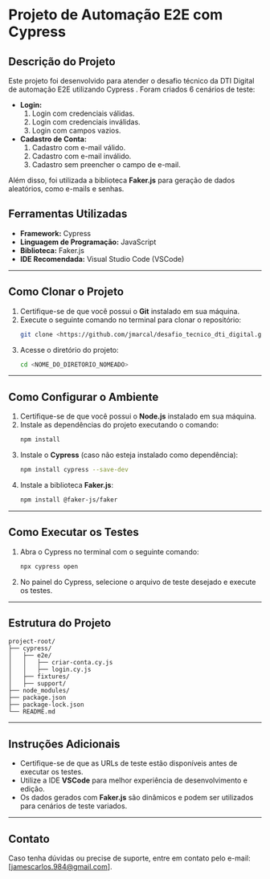 # Projeto de Automação E2E com Cypress

## Descrição do Projeto
Este projeto foi desenvolvido para atender o desafio técnico da DTI Digital de automação E2E utilizando Cypress . Foram criados 6 cenários de teste:
- **Login:**
  1. Login com credenciais válidas.
  2. Login com credenciais inválidas.
  3. Login com campos vazios.
- **Cadastro de Conta:**
  1. Cadastro com e-mail válido.
  2. Cadastro com e-mail inválido.
  3. Cadastro sem preencher o campo de e-mail.

Além disso, foi utilizada a biblioteca **Faker.js** para geração de dados aleatórios, como e-mails e senhas.

## Ferramentas Utilizadas
- **Framework:** Cypress
- **Linguagem de Programação:** JavaScript
- **Biblioteca:** Faker.js
- **IDE Recomendada:** Visual Studio Code (VSCode)

---

## Como Clonar o Projeto
1. Certifique-se de que você possui o **Git** instalado em sua máquina.
2. Execute o seguinte comando no terminal para clonar o repositório:
   ```bash
   git clone <https://github.com/jmarcal/desafio_tecnico_dti_digital.git>
   ```
3. Acesse o diretório do projeto:
   ```bash
   cd <NOME_DO_DIRETORIO_NOMEADO>
   ```

---

## Como Configurar o Ambiente
1. Certifique-se de que você possui o **Node.js** instalado em sua máquina.
2. Instale as dependências do projeto executando o comando:
   ```bash
   npm install
   ```
3. Instale o **Cypress** (caso não esteja instalado como dependência):
   ```bash
   npm install cypress --save-dev
   ```
4. Instale a biblioteca **Faker.js**:
   ```bash
   npm install @faker-js/faker
   ```

---

## Como Executar os Testes
1. Abra o Cypress no terminal com o seguinte comando:
   ```bash
   npx cypress open
   ```
2. No painel do Cypress, selecione o arquivo de teste desejado e execute os testes.

---

## Estrutura do Projeto
```
project-root/
├── cypress/
│   ├── e2e/
│   │   ├── criar-conta.cy.js
│   │   ├── login.cy.js
│   ├── fixtures/
│   ├── support/
├── node_modules/
├── package.json
├── package-lock.json
└── README.md
```

---

## Instruções Adicionais
- Certifique-se de que as URLs de teste estão disponíveis antes de executar os testes.
- Utilize a IDE **VSCode** para melhor experiência de desenvolvimento e edição.
- Os dados gerados com **Faker.js** são dinâmicos e podem ser utilizados para cenários de teste variados.

---

## Contato
Caso tenha dúvidas ou precise de suporte, entre em contato pelo e-mail: [jamescarlos.984@gmail.com].


